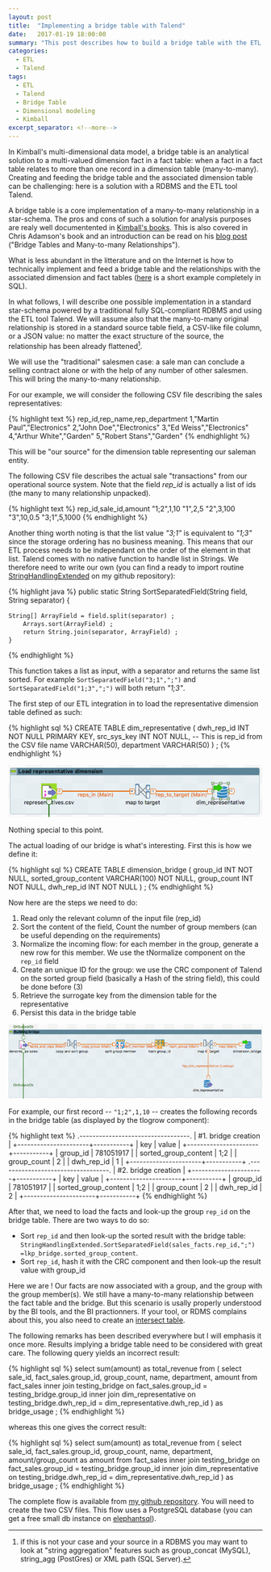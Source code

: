 ```yaml
---
layout: post
title:  "Implementing a bridge table with Talend"
date:   2017-01-19 18:00:00
summary: "This post describes how to build a bridge table with the ETL tool Talend to feed a multidimensional data model."
categories: 
  - ETL
  - Talend
tags:
  - ETL
  - Talend
  - Bridge Table
  - Dimensional modeling
  - Kimball
excerpt_separator: <!--more-->
---
```


In Kimball's multi-dimensional data model, a bridge table is an analytical solution to a multi-valued dimension fact in a fact table: when a fact in a fact table relates to more than one record in a dimension table (many-to-many). Creating and feeding the bridge table and the associated dimension table can be challenging: here is a solution with a RDBMS and the ETL tool Talend.

<!--more-->

A bridge table is a core implementation of a many-to-many relationship in a star-schema. The pros and cons of such a solution
for analysis purposes are realy well documentented in [Kimball's books](http://www.kimballgroup.com/data-warehouse-business-intelligence-resources/books/). This is also covered in Chris Adamson's book and an introduction 
can be read on his [blog post](http://blog.chrisadamson.com/2011/04/bridge-tables-and-many-to-many.html) ("Bridge Tables and Many-to-many Relationships").

What is less abundant in the litterature and on the Internet is how to technically implement and feed a bridge table and the relationships
with the associated dimension and fact tables ([here](http://www.kimballgroup.com/2012/02/design-tip-142-building-bridges/) is a short example completely in SQL).

In what follows, I will describe one possible implementation in a standard star-schema powered by a traditional fully SQL-compliant RDBMS and using the ETL tool Talend. We will assume also that the many-to-many original relationship is stored in a standard source table field, a CSV-like file column, or a JSON value: no matter the exact structure of the source, the relationship has been already flattened[^1].

We will use the "traditional" salesmen case: a sale man can conclude a selling contract alone or with the help of any number of other salesmen. This will bring the many-to-many relationship.

For our example, we will consider the following CSV file describing the sales representatives:

{% highlight text %}
rep_id,rep_name,rep_department
1,"Martin Paul","Electronics"
2,"John Doe","Electronics"
3,"Ed Weiss","Electronics"
4,"Arthur White","Garden"
5,"Robert Stans","Garden"
{% endhighlight %}

This will be "our source" for the dimension table representing our saleman entity.

The following CSV file describes the actual sale "transactions" from our operational source system. Note that the field _rep_id_
is actually a list of ids (the many to many relationship unpacked).

{% highlight text %}
rep_id,sale_id,amount
"1;2",1,10
"1",2,5
"2",3,100
"3",10,0.5
"3;1",5,1000
{% endhighlight %}

Another thing worth noting is that the list value _"3;1"_ is equivalent to _"1;3"_ since the storage ordering has no business meaning. This means that our ETL process needs to be independant on the order of the element in that list. Talend comes with no native function to handle list in Strings. We therefore need to write our own (you can find a ready to import routine [StringHandlingExtended](https://github.com/ebrard/talend-routine/blob/master/StringHandlingExtended.java) on my github repository):

{% highlight java %}
    public static String SortSeparatedField(String field, String separator) {
    	  
  	String[] ArrayField = field.split(separator) ;
      	Arrays.sort(ArrayField) ;
      	return String.join(separator, ArrayField) ; 
    }
{% endhighlight %}

This function takes a list as input, with a separator and returns the same list sorted. For example `SortSeparatedField("3;1",";")` and `SortSeparatedField("1;3",";")` will both return _"1;3"_.

The first step of our ETL integration in to load the representative dimension table defined as such:

{% highlight sql %}
CREATE TABLE dim_representative (
	dwh_rep_id INT NOT NULL PRIMARY KEY,
	src_sys_key INT NOT NULL, -- This is rep_id from the CSV file
	name VARCHAR(50),
	department VARCHAR(50)
) ;
{% endhighlight %}

![Jobs with linear dependencies](/images/bridge-table/load_dim.png)

Nothing special to this point.

The actual loading of our bridge is what's interesting. First this is how we define it:

{% highlight sql %}
CREATE TABLE dimension_bridge (
	group_id INT NOT NULL,
	sorted_group_content VARCHAR(100) NOT NULL,
	group_count INT NOT NULL,
	dwh_rep_id INT NOT NULL
) ;
{% endhighlight %}

Now here are the steps we need to do:

1. Read only the relevant column of the input file (rep_id)
2. Sort the content of the field, Count the number of group members (can be useful depending on the requirements)
3. Normalize the incoming flow: for each member in the group, generate a new row for this member. We use the tNormalize component on the `rep_id` field
4. Create an unique ID for the group: we use the CRC component of Talend on the sorted group field (basically a Hash of the string field), this could be done before (3)
5. Retrieve the surrogate key from the dimension table for the representative
6. Persist this data in the bridge table

![Jobs with linear dependencies](/images/bridge-table/load_bridge.png)

For example, our first record -- `"1;2",1,10` -- creates the following records in the bridge table (as displayed by the tlogrow component):

{% highlight text %}
.----------------------------------.
|       #1. bridge creation        |
+----------------------+-----------+
| key                  | value     |
+----------------------+-----------+
| group_id             | 781051917 |
| sorted_group_content | 1;2       |
| group_count          | 2         |
| dwh_rep_id           | 1         |
+----------------------+-----------+
.----------------------------------.
|       #2. bridge creation        |
+----------------------+-----------+
| key                  | value     |
+----------------------+-----------+
| group_id             | 781051917 |
| sorted_group_content | 1;2       |
| group_count          | 2         |
| dwh_rep_id           | 2         |
+----------------------+-----------+
{% endhighlight %}

After that, we need to load the facts and look-up the group `rep_id` on the bridge table. There are two ways to do so:

- Sort `rep_id` and then look-up the sorted result with the bridge table: `StringHandlingExtended.SortSeparatedField(sales_facts.rep_id,";")
=lkp_bridge.sorted_group_content`. 
- Sort `rep_id`, hash it with the CRC component and then look-up the result value with group_id

Here we are ! Our facts are now associated with a group, and the group with the group member(s). We still have a many-to-many relationship between the fact table and the bridge. But this scenario is usally properly understood by the BI tools, and the BI practionners. If your tool, or RDMS complains about this, you also need to create an [intersect table](http://blog.chrisadamson.com/2011/04/bridge-tables-and-many-to-many.html).

The following remarks has been described everywhere but I will emphasis it once more. Results implying a bridge table need to be considered with great care. The following query yields an incorrect result:

{% highlight sql %}
select
 sum(amount) as total_revenue
from (
select
  sale_id,
  fact_sales.group_id,
  group_count,
  name,
  department,
  amount
from fact_sales 
inner join testing_bridge 
	on fact_sales.group_id = testing_bridge.group_id
inner join dim_representative 
	on testing_bridge.dwh_rep_id = dim_representative.dwh_rep_id 
) as bridge_usage ;
{% endhighlight %}

whereas this one gives the correct result:

{% highlight sql %}
select
 sum(amount) as total_revenue
from (
select
  sale_id,
  fact_sales.group_id,
  group_count,
  name,
  department,
  amount/group_count as amount
from fact_sales 
inner join testing_bridge 
	on fact_sales.group_id = testing_bridge.group_id
inner join dim_representative 
	on testing_bridge.dwh_rep_id = dim_representative.dwh_rep_id 
) as bridge_usage ;
{% endhighlight %}

The complete flow is available from [my github repository](https://github.com/ebrard/talend-examples/tree/master/bridge). You will need to create the two CSV files. This flow uses a PostgreSQL database (you can get a free small db instance on [elephantsql](https://www.elephantsql.com/)).

[^1]: if this is not your case and your source in a RDBMS you may want to look at "string aggregation" features such as group_concat (MySQL), string_agg (PostGres) or XML path (SQL Server).
